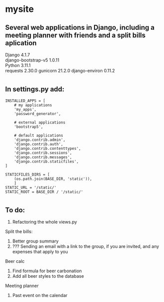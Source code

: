 # mysite
## Several web applications in Django, including a meeting planner with friends and a split bills aplication

Django 4.1.7  
django-bootstrap-v5 1.0.11  
Python 3.11.1  
requests 2.30.0
gunicorn 21.2.0
django-environ 0.11.2

#
## In settings.py add:
```
INSTALLED_APPS = [
    # my applications
    'my_apps',
    'password_generator',

    # external applications
    'bootstrap5',

    # default applications
    'django.contrib.admin',
    'django.contrib.auth',
    'django.contrib.contenttypes',
    'django.contrib.sessions',
    'django.contrib.messages',
    'django.contrib.staticfiles',
]

STATICFILES_DIRS = [
    (os.path.join(BASE_DIR, 'static')),
    ]
STATIC_URL = '/static/'
STATIC_ROOT = BASE_DIR / '/static/'
```

#
## To do:  
1. Refactoring the whole views.py

Split the bills:
1. Better group summary
1. ??? Sending an email with a link to the group, if you are invited, and any expenses that apply to you

Beer calc
1. Find formula for beer carbonation
1. Add all beer styles to the database

Meeting planner
1. Past event on the calendar